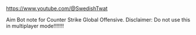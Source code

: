 https://www.youtube.com/@SwedishTwat

Aim Bot note for Counter Strike Global Offensive. Disclaimer: Do not use this in multiplayer mode!!!!!!!

